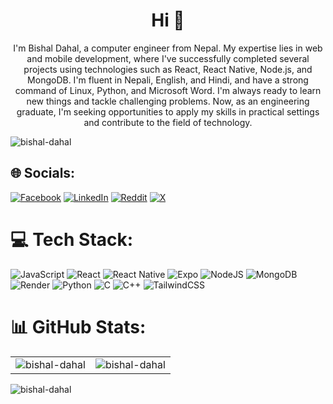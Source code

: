 <h1 align="center">Hi 👋</h1>
<p align="center">I'm Bishal Dahal, a computer engineer from Nepal. My expertise lies in web and mobile development, where I've successfully completed several projects using technologies such as React, React Native, Node.js, and MongoDB. I'm fluent in Nepali, English, and Hindi, and have a strong command of Linux, Python, and Microsoft Word. I'm always ready to learn new things and tackle challenging problems. Now, as an engineering graduate, I'm seeking opportunities to apply my skills in practical settings and contribute to the field of technology.
</p>
<!-- - 📫 How to reach me <a href="mailto:bishaldahal@duck.com">bishaldahal@duck.com</a><br>
 -->

<p align="left"><img src="https://github-profile-trophy.vercel.app/?username=bishal-dahal&theme=juicyfresh&row=1" alt="bishal-dahal" /> </p>

## 🌐 Socials:
[![Facebook](https://img.shields.io/badge/Facebook-%231877F2.svg?logo=Facebook&logoColor=white)](https://facebook.com/1) [![LinkedIn](https://img.shields.io/badge/LinkedIn-%230077B5.svg?logo=linkedin&logoColor=white)](https://linkedin.com/in/1) [![Reddit](https://img.shields.io/badge/Reddit-%23FF4500.svg?logo=Reddit&logoColor=white)](https://reddit.com/user/1) [![X](https://img.shields.io/badge/X-black.svg?logo=X&logoColor=white)](https://x.com/1) 

# 💻 Tech Stack:
![JavaScript](https://img.shields.io/badge/javascript-%23323330.svg?style=for-the-badge&logo=javascript&logoColor=%23F7DF1E) ![React](https://img.shields.io/badge/react-%2320232a.svg?style=for-the-badge&logo=react&logoColor=%2361DAFB) ![React Native](https://img.shields.io/badge/react_native-%2320232a.svg?style=for-the-badge&logo=react&logoColor=%2361DAFB) ![Expo](https://img.shields.io/badge/expo-1C1E24?style=for-the-badge&logo=expo&logoColor=#D04A37) ![NodeJS](https://img.shields.io/badge/node.js-6DA55F?style=for-the-badge&logo=node.js&logoColor=white) ![MongoDB](https://img.shields.io/badge/MongoDB-%234ea94b.svg?style=for-the-badge&logo=mongodb&logoColor=white) ![Render](https://img.shields.io/badge/Render-%46E3B7.svg?style=for-the-badge&logo=render&logoColor=white) ![Python](https://img.shields.io/badge/python-3670A0?style=for-the-badge&logo=python&logoColor=ffdd54) ![C](https://img.shields.io/badge/c-%2300599C.svg?style=for-the-badge&logo=c&logoColor=white) ![C++](https://img.shields.io/badge/c++-%2300599C.svg?style=for-the-badge&logo=c%2B%2B&logoColor=white) ![TailwindCSS](https://img.shields.io/badge/tailwindcss-%2338B2AC.svg?style=for-the-badge&logo=tailwind-css&logoColor=white)
# 📊 GitHub Stats:
<table>
  <tr>
   <td><img align="center" src="https://github-readme-streak-stats.herokuapp.com/?user=bishal-dahal&theme=dark&" alt="bishal-dahal" /></td>
    <td><img src="https://github-readme-stats.vercel.app/api/top-langs?username=bishal-dahal&show_icons=true&locale=en&layout=compact&theme=dark" alt="bishal-dahal" /></td>
<!--     <td><img src="https://github-readme-stats.vercel.app/api?username=bishal-dahal&show_icons=true&locale=en&theme=dark" alt="bishal-dahal" /></td> -->
  </tr>
</table>
<p align="left"> <img src="https://komarev.com/ghpvc/?username=bishal-dahal&label=Profile%20views" alt="bishal-dahal" /> </p>


<!--### 🔝 Top Contributed Repo
(https://github-contributor-stats.vercel.app/api?username=bishal-dahal&limit=5&theme=dark&combine_all_yearly_contributions=true)
-->


